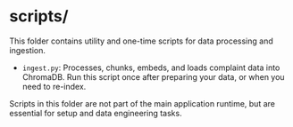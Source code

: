 # scripts/

This folder contains utility and one-time scripts for data processing and ingestion.

- `ingest.py`: Processes, chunks, embeds, and loads complaint data into ChromaDB. Run this script once after preparing your data, or when you need to re-index.

Scripts in this folder are not part of the main application runtime, but are essential for setup and data engineering tasks.
